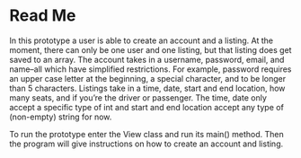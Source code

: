 # Read Me

In this prototype a user is able to create an account and a listing. At the moment, there can only be one user and one listing, but that listing does get saved to an array. The account takes in a username, password, email, and name–all which have simplified restrictions. For example, password requires an upper case letter at the beginning, a special character, and to be longer than 5 characters. Listings take in a time, date, start and end location, how many seats, and if you’re the driver or passenger. The time, date only accept a specific type of int and start and end location accept any type of (non-empty) string for now.

To run the prototype enter the View class and run its main() method. Then the program will give instructions on how to create an account and listing. 
